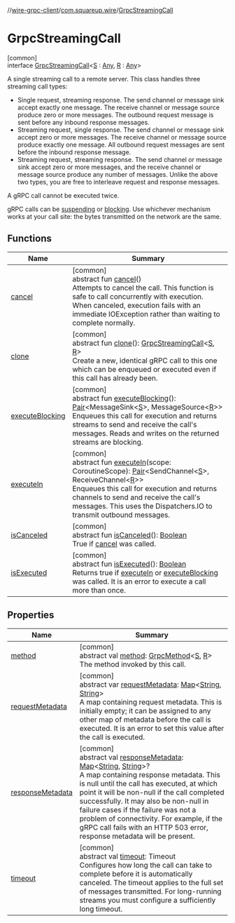 //[wire-grpc-client](../../../index.md)/[com.squareup.wire](../index.md)/[GrpcStreamingCall](index.md)

# GrpcStreamingCall

[common]\
interface [GrpcStreamingCall](index.md)&lt;[S](index.md) : [Any](https://kotlinlang.org/api/latest/jvm/stdlib/kotlin/-any/index.html), [R](index.md) : [Any](https://kotlinlang.org/api/latest/jvm/stdlib/kotlin/-any/index.html)&gt;

A single streaming call to a remote server. This class handles three streaming call types:

<ul><li>Single request, streaming response. The send channel or message sink accept exactly one     message. The receive channel or message source produce zero or more messages. The outbound     request message is sent before any inbound response messages.</li><li>Streaming request, single response. The send channel or message sink accept zero or more     messages. The receive channel or message source produce exactly one message. All outbound     request messages are sent before the inbound response message.</li><li>Streaming request, streaming response. The send channel or message sink accept zero or more     messages, and the receive channel or message source produce any number of messages. Unlike     the above two types, you are free to interleave request and response messages.</li></ul>

A gRPC call cannot be executed twice.

gRPC calls can be [suspending](execute-in.md) or [blocking](execute-blocking.md). Use whichever mechanism works at your call site: the bytes transmitted on the network are the same.

## Functions

| Name | Summary |
|---|---|
| [cancel](cancel.md) | [common]<br>abstract fun [cancel](cancel.md)()<br>Attempts to cancel the call. This function is safe to call concurrently with execution. When canceled, execution fails with an immediate IOException rather than waiting to complete normally. |
| [clone](clone.md) | [common]<br>abstract fun [clone](clone.md)(): [GrpcStreamingCall](index.md)&lt;[S](index.md), [R](index.md)&gt;<br>Create a new, identical gRPC call to this one which can be enqueued or executed even if this call has already been. |
| [executeBlocking](execute-blocking.md) | [common]<br>abstract fun [executeBlocking](execute-blocking.md)(): [Pair](https://kotlinlang.org/api/latest/jvm/stdlib/kotlin/-pair/index.html)&lt;MessageSink&lt;[S](index.md)&gt;, MessageSource&lt;[R](index.md)&gt;&gt;<br>Enqueues this call for execution and returns streams to send and receive the call's messages. Reads and writes on the returned streams are blocking. |
| [executeIn](execute-in.md) | [common]<br>abstract fun [executeIn](execute-in.md)(scope: CoroutineScope): [Pair](https://kotlinlang.org/api/latest/jvm/stdlib/kotlin/-pair/index.html)&lt;SendChannel&lt;[S](index.md)&gt;, ReceiveChannel&lt;[R](index.md)&gt;&gt;<br>Enqueues this call for execution and returns channels to send and receive the call's messages. This uses the Dispatchers.IO to transmit outbound messages. |
| [isCanceled](is-canceled.md) | [common]<br>abstract fun [isCanceled](is-canceled.md)(): [Boolean](https://kotlinlang.org/api/latest/jvm/stdlib/kotlin/-boolean/index.html)<br>True if [cancel](cancel.md) was called. |
| [isExecuted](is-executed.md) | [common]<br>abstract fun [isExecuted](is-executed.md)(): [Boolean](https://kotlinlang.org/api/latest/jvm/stdlib/kotlin/-boolean/index.html)<br>Returns true if [executeIn](execute-in.md) or [executeBlocking](execute-blocking.md) was called. It is an error to execute a call more than once. |

## Properties

| Name | Summary |
|---|---|
| [method](method.md) | [common]<br>abstract val [method](method.md): [GrpcMethod](../-grpc-method/index.md)&lt;[S](index.md), [R](index.md)&gt;<br>The method invoked by this call. |
| [requestMetadata](request-metadata.md) | [common]<br>abstract var [requestMetadata](request-metadata.md): [Map](https://kotlinlang.org/api/latest/jvm/stdlib/kotlin.collections/-map/index.html)&lt;[String](https://kotlinlang.org/api/latest/jvm/stdlib/kotlin/-string/index.html), [String](https://kotlinlang.org/api/latest/jvm/stdlib/kotlin/-string/index.html)&gt;<br>A map containing request metadata. This is initially empty; it can be assigned to any other map of metadata before the call is executed. It is an error to set this value after the call is executed. |
| [responseMetadata](response-metadata.md) | [common]<br>abstract val [responseMetadata](response-metadata.md): [Map](https://kotlinlang.org/api/latest/jvm/stdlib/kotlin.collections/-map/index.html)&lt;[String](https://kotlinlang.org/api/latest/jvm/stdlib/kotlin/-string/index.html), [String](https://kotlinlang.org/api/latest/jvm/stdlib/kotlin/-string/index.html)&gt;?<br>A map containing response metadata. This is null until the call has executed, at which point it will be non-null if the call completed successfully. It may also be non-null in failure cases if the failure was not a problem of connectivity. For example, if the gRPC call fails with an HTTP 503 error, response metadata will be present. |
| [timeout](timeout.md) | [common]<br>abstract val [timeout](timeout.md): Timeout<br>Configures how long the call can take to complete before it is automatically canceled. The timeout applies to the full set of messages transmitted. For long-running streams you must configure a sufficiently long timeout. |
